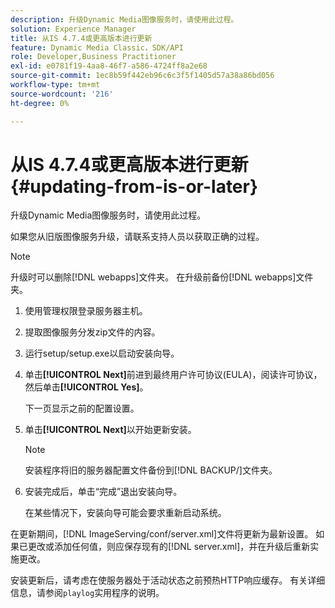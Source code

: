 ```yaml
---
description: 升级Dynamic Media图像服务时，请使用此过程。
solution: Experience Manager
title: 从IS 4.7.4或更高版本进行更新
feature: Dynamic Media Classic，SDK/API
role: Developer,Business Practitioner
exl-id: e0781f19-4aa8-46f7-a586-4724ff8a2e68
source-git-commit: 1ec8b59f442eb96c6c3f5f1405d57a38a86bd056
workflow-type: tm+mt
source-wordcount: '216'
ht-degree: 0%

---
```


# 从IS 4.7.4或更高版本进行更新{#updating-from-is-or-later}

升级Dynamic Media图像服务时，请使用此过程。

如果您从旧版图像服务升级，请联系支持人员以获取正确的过程。

>[!NOTE]
>
>升级时可以删除[!DNL webapps]文件夹。 在升级前备份[!DNL webapps]文件夹。

1. 使用管理权限登录服务器主机。
1. 提取图像服务分发zip文件的内容。
1. 运行setup/setup.exe以启动安装向导。
1. 单击&#x200B;**[!UICONTROL Next]**&#x200B;前进到最终用户许可协议(EULA)，阅读许可协议，然后单击&#x200B;**[!UICONTROL Yes]**。

   下一页显示之前的配置设置。
1. 单击&#x200B;**[!UICONTROL Next]**&#x200B;以开始更新安装。

   >[!NOTE]
   >
   >安装程序将旧的服务器配置文件备份到[!DNL BACKUP/]文件夹。

1. 安装完成后，单击“完成”退出安装向导。

   在某些情况下，安装向导可能会要求重新启动系统。

在更新期间，[!DNL ImageServing/conf/server.xml]文件将更新为最新设置。 如果已更改或添加任何值，则应保存现有的[!DNL server.xml]，并在升级后重新实施更改。

安装更新后，请考虑在使服务器处于活动状态之前预热HTTP响应缓存。 有关详细信息，请参阅`playlog`实用程序的说明。
